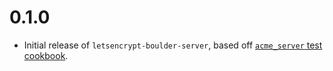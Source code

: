 # 0.1.0

* Initial release of `letsencrypt-boulder-server`, based off
  [`acme_server` test
cookbook](https://github.com/schubergphilis/letsencrypt/tree/master/test/fixtures/cookbooks/acme_server).
